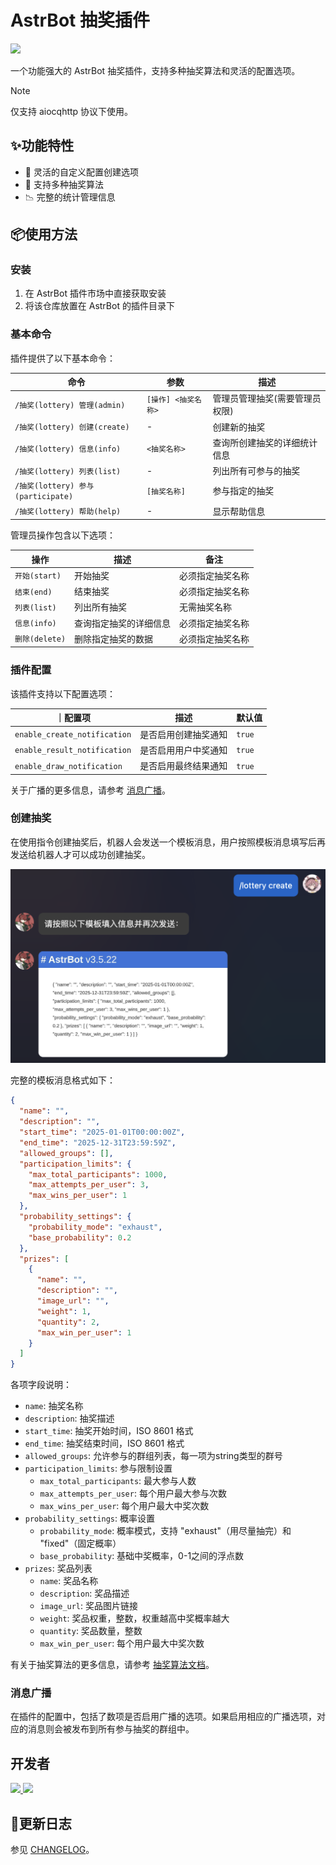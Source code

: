 # AstrBot 抽奖插件

![](https://count.getloli.com/@lottery?name=lottery&theme=booru-jaypee&padding=7&offset=0&align=top&scale=1&pixelated=1&darkmode=auto)

一个功能强大的 AstrBot 抽奖插件，支持多种抽奖算法和灵活的配置选项。

> [!NOTE]
> 
> 仅支持 aiocqhttp 协议下使用。

## ✨功能特性

- 🎲 灵活的自定义配置创建选项
- 🎯 支持多种抽奖算法
- 📉 完整的统计管理信息

## 📦使用方法

### 安装

1. 在 AstrBot 插件市场中直接获取安装
2. 将该仓库放置在 AstrBot 的插件目录下

### 基本命令

插件提供了以下基本命令：

| 命令 | 参数 | 描述 |
| ---- | ---- | ---- |
| `/抽奖(lottery) 管理(admin)` | `[操作] <抽奖名称>` | 管理员管理抽奖(需要管理员权限) |
| `/抽奖(lottery) 创建(create)` | - | 创建新的抽奖 |
| `/抽奖(lottery) 信息(info)` | `<抽奖名称>` | 查询所创建抽奖的详细统计信息 |
| `/抽奖(lottery) 列表(list)` | - | 列出所有可参与的抽奖 |
| `/抽奖(lottery) 参与(participate)` | `[抽奖名称]` | 参与指定的抽奖 |
| `/抽奖(lottery) 帮助(help)` | - | 显示帮助信息 |

管理员操作包含以下选项：

| 操作 | 描述 | 备注 |
| ---- | ---- | ---- |
| `开始(start)` | 开始抽奖 | 必须指定抽奖名称 |
| `结束(end)` | 结束抽奖 | 必须指定抽奖名称 |
| `列表(list)` | 列出所有抽奖 | 无需抽奖名称 |
| `信息(info)` | 查询指定抽奖的详细信息 | 必须指定抽奖名称 |
| `删除(delete)` | 删除指定抽奖的数据 | 必须指定抽奖名称 |

### 插件配置

该插件支持以下配置选项：

｜配置项 | 描述 | 默认值 |
| ---- | ---- | ---- |
| `enable_create_notification` | 是否启用创建抽奖通知 | `true` |
| `enable_result_notification` | 是否启用用户中奖通知 | `true` |
| `enable_draw_notification` | 是否启用最终结果通知 | `true` |

关于广播的更多信息，请参考 [消息广播](#消息广播)。

### 创建抽奖

在使用指令创建抽奖后，机器人会发送一个模板消息，用户按照模板消息填写后再发送给机器人才可以成功创建抽奖。

![](docs/create_template.png)

完整的模板消息格式如下：

```json
{
  "name": "",
  "description": "",
  "start_time": "2025-01-01T00:00:00Z",
  "end_time": "2025-12-31T23:59:59Z",
  "allowed_groups": [],
  "participation_limits": {
    "max_total_participants": 1000,
    "max_attempts_per_user": 3,
    "max_wins_per_user": 1
  },
  "probability_settings": {
    "probability_mode": "exhaust",
    "base_probability": 0.2
  },
  "prizes": [
    {
      "name": "",
      "description": "",
      "image_url": "",
      "weight": 1,
      "quantity": 2,
      "max_win_per_user": 1
    }
  ]
}
```

各项字段说明：
- `name`: 抽奖名称
- `description`: 抽奖描述
- `start_time`: 抽奖开始时间，ISO 8601 格式
- `end_time`: 抽奖结束时间，ISO 8601 格式
- `allowed_groups`: 允许参与的群组列表，每一项为string类型的群号
- `participation_limits`: 参与限制设置
  - `max_total_participants`: 最大参与人数
  - `max_attempts_per_user`: 每个用户最大参与次数
  - `max_wins_per_user`: 每个用户最大中奖次数
- `probability_settings`: 概率设置
  - `probability_mode`: 概率模式，支持 "exhaust"（用尽量抽完）和 "fixed"（固定概率）
  - `base_probability`: 基础中奖概率，0-1之间的浮点数
- `prizes`: 奖品列表
  - `name`: 奖品名称
  - `description`: 奖品描述
  - `image_url`: 奖品图片链接
  - `weight`: 奖品权重，整数，权重越高中奖概率越大
  - `quantity`: 奖品数量，整数
  - `max_win_per_user`: 每个用户最大中奖次数

有关于抽奖算法的更多信息，请参考 [抽奖算法文档](docs/ALGORITHMS.md)。

### 消息广播

在插件的配置中，包括了数项是否启用广播的选项。如果启用相应的广播选项，对应的消息则会被发布到所有参与抽奖的群组中。

## 开发者

<a href="https://github.com/gameswu">
  <img src="https://github.com/gameswu.png?size=50">
</a>
<a href="https://github.com/Tbl0x7D6">
    <img src="https://github.com/Tbl0x7D6.png?size=50">
</a>

## 🧾更新日志

参见 [CHANGELOG](docs/CHANGELOG.md)。